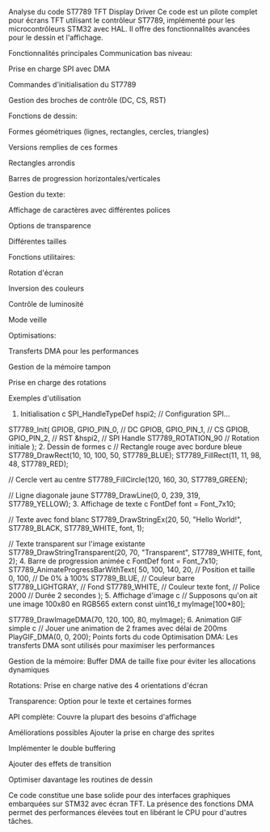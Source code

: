 Analyse du code ST7789 TFT Display Driver
Ce code est un pilote complet pour écrans TFT utilisant le contrôleur ST7789, implémenté pour les microcontrôleurs STM32 avec HAL. Il offre des fonctionnalités avancées pour le dessin et l'affichage.

Fonctionnalités principales
Communication bas niveau:

Prise en charge SPI avec DMA

Commandes d'initialisation du ST7789

Gestion des broches de contrôle (DC, CS, RST)

Fonctions de dessin:

Formes géométriques (lignes, rectangles, cercles, triangles)

Versions remplies de ces formes

Rectangles arrondis

Barres de progression horizontales/verticales

Gestion du texte:

Affichage de caractères avec différentes polices

Options de transparence

Différentes tailles

Fonctions utilitaires:

Rotation d'écran

Inversion des couleurs

Contrôle de luminosité

Mode veille

Optimisations:

Transferts DMA pour les performances

Gestion de la mémoire tampon

Prise en charge des rotations

Exemples d'utilisation
1. Initialisation
c
SPI_HandleTypeDef hspi2;
// Configuration SPI...

ST7789_Init(
    GPIOB, GPIO_PIN_0,  // DC
    GPIOB, GPIO_PIN_1,  // CS
    GPIOB, GPIO_PIN_2,  // RST
    &hspi2,             // SPI Handle
    ST7789_ROTATION_90  // Rotation initiale
);
2. Dessin de formes
c
// Rectangle rouge avec bordure bleue
ST7789_DrawRect(10, 10, 100, 50, ST7789_BLUE);
ST7789_FillRect(11, 11, 98, 48, ST7789_RED);

// Cercle vert au centre
ST7789_FillCircle(120, 160, 30, ST7789_GREEN);

// Ligne diagonale jaune
ST7789_DrawLine(0, 0, 239, 319, ST7789_YELLOW);
3. Affichage de texte
c
FontDef font = Font_7x10;

// Texte avec fond blanc
ST7789_DrawStringEx(20, 50, "Hello World!", ST7789_BLACK, ST7789_WHITE, font, 1);

// Texte transparent sur l'image existante
ST7789_DrawStringTransparent(20, 70, "Transparent", ST7789_WHITE, font, 2);
4. Barre de progression animée
c
FontDef font = Font_7x10;
ST7789_AnimateProgressBarWithText(
    50, 100, 140, 20,   // Position et taille
    0, 100,             // De 0% à 100%
    ST7789_BLUE,        // Couleur barre
    ST7789_LIGHTGRAY,   // Fond
    ST7789_WHITE,       // Couleur texte
    font,               // Police
    2000                // Durée 2 secondes
);
5. Affichage d'image
c
// Supposons qu'on ait une image 100x80 en RGB565
extern const uint16_t myImage[100*80];

ST7789_DrawImageDMA(70, 120, 100, 80, myImage);
6. Animation GIF simple
c
// Jouer une animation de 2 frames avec délai de 200ms
PlayGIF_DMA(0, 0, 200);
Points forts du code
Optimisation DMA: Les transferts DMA sont utilisés pour maximiser les performances

Gestion de la mémoire: Buffer DMA de taille fixe pour éviter les allocations dynamiques

Rotations: Prise en charge native des 4 orientations d'écran

Transparence: Option pour le texte et certaines formes

API complète: Couvre la plupart des besoins d'affichage

Améliorations possibles
Ajouter la prise en charge des sprites

Implémenter le double buffering

Ajouter des effets de transition

Optimiser davantage les routines de dessin

Ce code constitue une base solide pour des interfaces graphiques embarquées sur STM32 avec écran TFT. La présence des fonctions DMA permet des performances élevées tout en libérant le CPU pour d'autres tâches.
